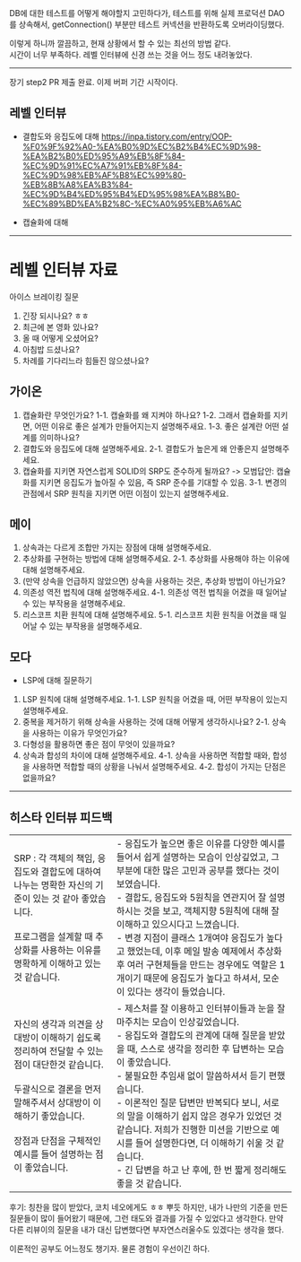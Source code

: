 DB에 대한 테스트를 어떻게 해야할지 고민하다가,
테스트를 위해 실제 프로덕션 DAO를 상속해서, getConnection() 부분만 테스트 커넥션을 반환하도록 오버라이딩했다.

이렇게 하니까 깔끔하고, 현재 상황에서 할 수 있는 최선의 방법 같다.  
시간이 너무 부족하다. 레벨 인터뷰에 신경 쓰는 것을 어느 정도 내려놓았다.


---

 장기 step2 PR 제출 완료.
 이제 버퍼 기간 시작이다.



## 레벨 인터뷰
- 결합도와 응집도에 대해
https://inpa.tistory.com/entry/OOP-%F0%9F%92%A0-%EA%B0%9D%EC%B2%B4%EC%9D%98-%EA%B2%B0%ED%95%A9%EB%8F%84-%EC%9D%91%EC%A7%91%EB%8F%84-%EC%9D%98%EB%AF%B8%EC%99%80-%EB%8B%A8%EA%B3%84-%EC%9D%B4%ED%95%B4%ED%95%98%EA%B8%B0-%EC%89%BD%EA%B2%8C-%EC%A0%95%EB%A6%AC


- 캡슐화에 대해




---


# 레벨 인터뷰 자료
아이스 브레이킹 질문
1. 긴장 되시나요? ㅎㅎ
2. 최근에 본 영화 있나요?
3. 올 때 어떻게 오셨어요?
4. 아침밥 드셨나요?
5. 차례를 기다리느라 힘들진 않으셨나요?

## 가이온
1. 캡슐화란 무엇인가요? 
1-1. 캡슐화를 왜 지켜야 하나요?
1-2. 그래서 캡슐화를 지키면, 어떤 이유로 좋은 설계가 만들어지는지 설명해주새요.
1-3. 좋은 설계란 어떤 설계를 의미하나요?
2. 결합도와 응집도에 대해 설명해주세요.
2-1. 결합도가 높은게 왜 안좋은지 설명해주세요.
3. 캡슐화를 지키면 자연스럽게 SOLID의 SRP도 준수하게 될까요? -> 모범답안: 캡슐화를 지키면 응집도가 높아질 수 있음, 즉 SRP 준수를 기대할 수 있음.
3-1. 변경의 관점에서 SRP 원칙을 지키면 어떤 이점이 있는지 설명해주세요.

## 메이
1. 상속과는 다르게 조합만 가지는 장점에 대해 설명해주세요.
2. 추상화를 구현하는 방법에 대해 설명해주세요.
2-1. 추상화를 사용해야 하는 이유에 대해 설명해주세요.
3. (만약 상속을 언급하지 않았으면) 상속을 사용하는 것은, 추상화 방법이 아닌가요?
4. 의존성 역전 법칙에 대해 설명해주세요.
4-1. 의존성 역전 법칙을 어겼을 때 일어날 수 있는 부작용을 설명해주세요.
5. 리스코프 치환 원칙에 대해 설명해주세요.
5-1. 리스코프 치환 원칙을 어겼을 때 일어날 수 있는 부작용을 설명해주세요.


## 모다
- LSP에 대해 질문하기
1. LSP 원칙에 대해 설명해주세요.
1-1. LSP 원칙을 어겼을 때, 어떤 부작용이 있는지 설명해주세요.
2. 중복을 제거하기 위해 상속을 사용하는 것에 대해 어떻게 생각하시나요?
2-1. 상속을 사용하는 이유가 무엇인가요?
3. 다형성을 활용하면 좋은 점이 무엇이 있을까요?
4. 상속과 합성의 차이에 대해 설명해주세요.
4-1. 상속을 사용하면 적합할 때와, 합성을 사용하면 적합할 때의 상황을 나눠서 설명해주세요.
4-2. 합성이 가지는 단점은 없을까요?






---

## 히스타 인터뷰 피드백

|   |   |
|---|---|
|SRP : 각 객체의 책임, 응집도와 결합도에 대하여 나누는 명확한 자신의 기준이 있는 것 같아 좋았습니다.  <br>  <br>프로그램을 설계할 때 추상화를 사용하는 이유를 명확하게 이해하고 있는것 같습니다.|- 응집도가 높으면 좋은 이유를 다양한 예시를 들어서 쉽게 설명하는 모습이 인상깊었고, 그 부분에 대한 많은 고민과 공부를 했다는 것이 보였습니다.  <br>- 결합도, 응집도와 5원칙을 연관지어 잘 설명하시는 것을 보고, 객체지향 5원칙에 대해 잘 이해하고 있으시다고 느꼈습니다.  <br>- 변경 지점이 클래스 1개여야 응집도가 높다고 했었는데, 이후 메일 발송 예제에서 추상화 후 여러 구현체들을 만드는 경우에도 역할은 1개이기 때문에 응집도가 높다고 하셔서, 모순이 있다는 생각이 들었습니다.|
|자신의 생각과 의견을 상대방이 이해하기 쉽도록 정리하여 전달할 수 있는 점이 대단한것 같습니다.  <br>  <br>두괄식으로 결론을 먼저 말해주셔서 상대방이 이해하기 좋았습니다.  <br>  <br>장점과 단점을 구체적인 예시를 들어 설명하는 점이 좋았습니다.|- 제스처를 잘 이용하고 인터뷰이들과 눈을 잘 마주치는 모습이 인상깊었습니다.  <br>- 응집도와 결합도의 관계에 대해 질문을 받았을 때, 스스로 생각을 정리한 후 답변하는 모습이 좋았습니다.  <br>- 불필요한 추임새 없이 말씀하셔서 듣기 편했습니다.  <br>- 이론적인 질문 답변만 반복되다 보니, 서로의 말을 이해하기 쉽지 않은 경우가 있었던 것 같습니다. 저희가 진행한 미션을 기반으로 예시를 들어 설명한다면, 더 이해하기 쉬울 것 같습니다.  <br>- 긴 답변을 하고 난 후에, 한 번 짧게 정리해도 좋을 것 같습니다.|

후기: 칭찬을 많이 받았다, 코치 네오에게도 ㅎㅎ
뿌듯
하지만, 내가 나만의 기준을 만든 질문들이 많이 들어왔기 때문에, 그런 태도와 결과를 가질 수 있었다고 생각한다.
만약 다른 리뷰이의 질문을 내가 대신 답변했다면 부자연스러울수도 있겠다는 생각을 했다.

이론적인 공부도 어느정도 챙기자. 물론 경험이 우선이긴 하다.